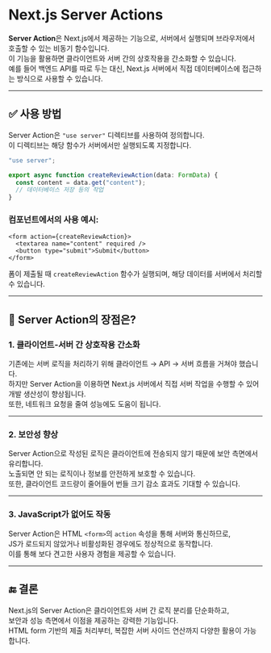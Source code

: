 # Next.js Server Actions

**Server Action**은 Next.js에서 제공하는 기능으로, 서버에서 실행되며 브라우저에서 호출할 수 있는 비동기 함수입니다.  
이 기능을 활용하면 클라이언트와 서버 간의 상호작용을 간소화할 수 있습니다.  
예를 들어 백엔드 API를 따로 두는 대신, Next.js 서버에서 직접 데이터베이스에 접근하는 방식으로 사용할 수 있습니다.

---

## ✅ 사용 방법

Server Action은 `"use server"` 디렉티브를 사용하여 정의합니다.  
이 디렉티브는 해당 함수가 서버에서만 실행되도록 지정합니다.

```ts
"use server";

export async function createReviewAction(data: FormData) {
  const content = data.get("content");
  // 데이터베이스 저장 등의 작업
}
```

### 컴포넌트에서의 사용 예시:

```tsx
<form action={createReviewAction}>
  <textarea name="content" required />
  <button type="submit">Submit</button>
</form>
```

폼이 제출될 때 `createReviewAction` 함수가 실행되며, 해당 데이터를 서버에서 처리할 수 있습니다.

---

## 🌟 Server Action의 장점은?

### 1. 클라이언트-서버 간 상호작용 간소화

기존에는 서버 로직을 처리하기 위해 클라이언트 → API → 서버 흐름을 거쳐야 했습니다.  
하지만 Server Action을 이용하면 Next.js 서버에서 직접 서버 작업을 수행할 수 있어 개발 생산성이 향상됩니다.  
또한, 네트워크 요청을 줄여 성능에도 도움이 됩니다.

---

### 2. 보안성 향상

Server Action으로 작성된 로직은 클라이언트에 전송되지 않기 때문에 보안 측면에서 유리합니다.  
노출되면 안 되는 로직이나 정보를 안전하게 보호할 수 있습니다.  
또한, 클라이언트 코드량이 줄어들어 번들 크기 감소 효과도 기대할 수 있습니다.

---

### 3. JavaScript가 없어도 작동

Server Action은 HTML `<form>`의 `action` 속성을 통해 서버와 통신하므로,  
JS가 로드되지 않았거나 비활성화된 경우에도 정상적으로 동작합니다.  
이를 통해 보다 견고한 사용자 경험을 제공할 수 있습니다.

---

## 🔚 결론

Next.js의 Server Action은 클라이언트와 서버 간 로직 분리를 단순화하고,  
보안과 성능 측면에서 이점을 제공하는 강력한 기능입니다.  
HTML form 기반의 제출 처리부터, 복잡한 서버 사이드 연산까지 다양한 활용이 가능합니다.